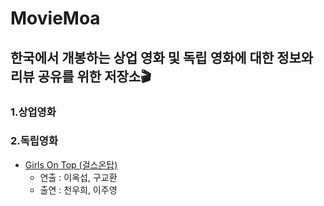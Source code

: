 # MovieMoa

## 한국에서 개봉하는 상업 영화 및 독립 영화에 대한 정보와 리뷰 공유를 위한 저장소🎬

### 1.상업영화

### 2.독립영화
- [Girls On Top (걸스온탑)](https://youtu.be/3sa_Ko9sHvg)
  - 연출 : 이옥섭, 구교환
  - 출연 : 천우희, 이주영
